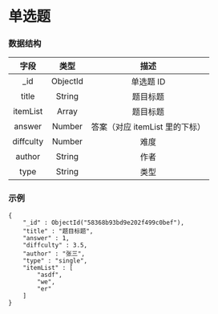 # 单选题

### 数据结构

| 字段 | 类型   | 描述 |
| :---:  | :----: | :----: |
| _id | ObjectId | 单选题 ID |
| title | String | 题目标题 |
| itemList | Array | 题目标题 |
| answer | Number | 答案（对应 itemList 里的下标） |
| diffculty | Number | 难度 |
| author | String | 作者 |
| type | String | 类型 |



### 示例

```
{
    "_id" : ObjectId("58368b93bd9e202f499c0bef"),
    "title" : "题目标题",
    "answer" : 1,
    "diffculty" : 3.5,
    "author" : "张三",
    "type" : "single",
    "itemList" : [ 
        "asdf", 
        "we", 
        "er"
    ]
}
```